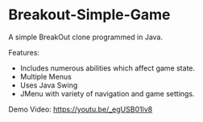 # Breakout-Simple-Game
A simple BreakOut clone programmed in Java.

Features:
- Includes numerous abilities which affect game state.
- Multiple Menus
- Uses Java Swing
- JMenu with variety of navigation and game settings.


Demo Video: https://youtu.be/_egUSB01lv8
